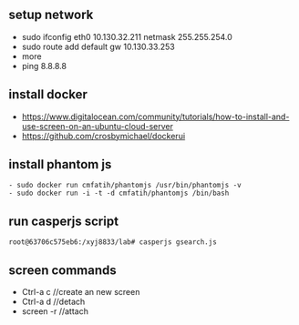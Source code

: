 ## setup network 
- sudo ifconfig eth0 10.130.32.211 netmask 255.255.254.0
- sudo route add default gw 10.130.33.253 
- more 
- ping 8.8.8.8


## install docker

- https://www.digitalocean.com/community/tutorials/how-to-install-and-use-screen-on-an-ubuntu-cloud-server
- https://github.com/crosbymichael/dockerui


## install phantom js
```
- sudo docker run cmfatih/phantomjs /usr/bin/phantomjs -v
- sudo docker run -i -t -d cmfatih/phantomjs /bin/bash
```

## run casperjs script
```
root@63706c575eb6:/xyj8833/lab# casperjs gsearch.js 
```

## screen commands
- Ctrl-a c  //create an new screen
- Ctrl-a d  //detach
- screen -r //attach


